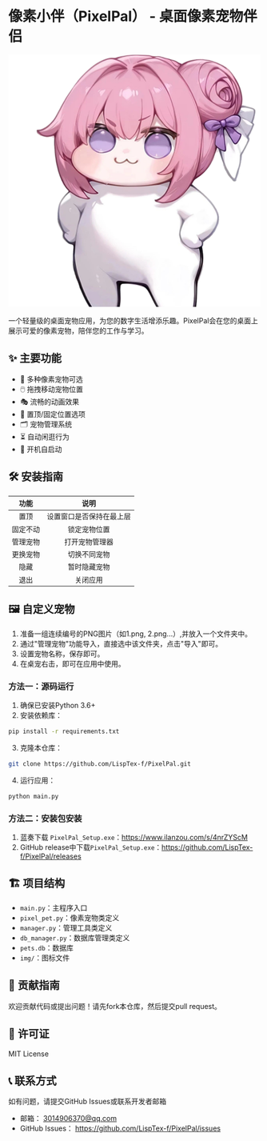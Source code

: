 # 像素小伴（PixelPal） - 桌面像素宠物伴侣

![项目图标](img/icon.png)

一个轻量级的桌面宠物应用，为您的数字生活增添乐趣。PixelPal会在您的桌面上展示可爱的像素宠物，陪伴您的工作与学习。

## ✨ 主要功能

- 🐾 多种像素宠物可选
- 🖱️ 拖拽移动宠物位置
- 🎭 流畅的动画效果
- 📌 置顶/固定位置选项
- 🗂️ 宠物管理系统
- ⏳ 自动闲逛行为
- 🔄 开机自启动

## 🛠️ 安装指南


| **功能** |         **说明**         |
| :------: | :----------------------: |
|   置顶   | 设置窗口是否保持在最上层 |
| 固定不动 |       锁定宠物位置       |
| 管理宠物 |      打开宠物管理器      |
| 更换宠物 |       切换不同宠物       |
|   隐藏   |       暂时隐藏宠物       |
|   退出   |         关闭应用         |

## 🖼️ 自定义宠物
1. 准备一组连续编号的PNG图片（如1.png, 2.png...）,并放入一个文件夹中。
2. 通过"管理宠物"功能导入，直接选中该文件夹，点击"导入"即可。
3. 设置宠物名称，保存即可。
4. 在桌宠右击，即可在应用中使用。
### 方法一：源码运行

1. 确保已安装Python 3.6+
2. 安装依赖库：

```bash
pip install -r requirements.txt
```

3. 克隆本仓库：

```bash
git clone https://github.com/LispTex-f/PixelPal.git
```

4. 运行应用：

```bash
python main.py
```

### 方法二：安装包安装

1. 蓝奏下载 `PixelPal_Setup.exe`：https://www.ilanzou.com/s/4nrZYScM
2. GitHub release中下载`PixelPal_Setup.exe`：https://github.com/LispTex-f/PixelPal/releases

## 🏗️ 项目结构

- `main.py`：主程序入口
- `pixel_pet.py`：像素宠物类定义
- `manager.py`：管理工具类定义
- `db_manager.py`：数据库管理类定义
- `pets.db`：数据库
- `img/`：图标文件

## 📝 贡献指南

欢迎贡献代码或提出问题！请先fork本仓库，然后提交pull request。

## 📜 许可证

MIT License

## 📞 联系方式

如有问题，请提交GitHub Issues或联系开发者邮箱

- 邮箱： 3014906370@qq.com
- GitHub Issues： https://github.com/LispTex-f/PixelPal/issues
